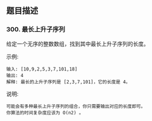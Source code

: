 ## 题目描述
### 300. 最长上升子序列

给定一个无序的整数数组，找到其中最长上升子序列的长度。

示例:
```text
输入: [10,9,2,5,3,7,101,18]
输出: 4 
解释: 最长的上升子序列是 [2,3,7,101]，它的长度是 4。
```
说明:
```text
可能会有多种最长上升子序列的组合，你只需要输出对应的长度即可。
你算法的时间复杂度应该为 O(n2) 。
```